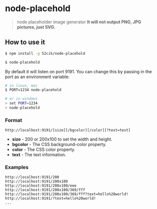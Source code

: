 # node-placehold

> node placeholder image generator
> **It will not output PNG, JPG pictures, just SVG.**

## How to use it

``` sh
$ npm install -g 52cik/node-placehold
```

``` sh
$ node-placehold
```

By default it will listen on port 9191. You can change this by passing in the port as an environment variable:

``` sh
# in linux, mac
$ PORT=1234 node-placehold

# or in windows
> set PORT=1234
> node-placehold
```

### Format

```
http://localhost:9191/[size][/bgcolor][/color][?text=test]
```

* **size** - 200 or 200x100 to set the width and height.
* **bgcolor** - The CSS background-color property.
* **color** - The CSS color property.
* **text** - The text information.

### Examples

```
http://localhost:9191/200
http://localhost:9191/200x100
http://localhost:9191/200x100/eee
http://localhost:9191/200x100/369/fff
http://localhost:9191/200x100/369/fff?text=hello%20world!
http://localhost:9191/?text=hello%20world!
...
```
